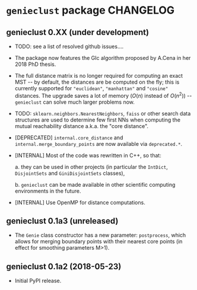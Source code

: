 `genieclust` package CHANGELOG
==============================


## genieclust 0.XX (under development)

-   TODO: see a list of resolved github issues....

-   The package now features the GIc algorithm proposed by A.Cena
    in her 2018 PhD thesis.

-   The full distance matrix is no longer required for computing an
    exact MST -- by default, the distances are be computed on the fly;
    this is currently supported for `"euclidean"`,
    `"manhattan"`  and `"cosine"` distances.
    The upgrade saves a lot of memory ($O(n)$ instead of $O(n^2)$)  --
    `genieclust` can solve much larger problems now.

-   TODO: `sklearn.neighbors.NearestNeighbors`,
    `faiss` or other search data structures are used to
    determine few first NNs when computing the mutual reachability
    distance a.k.a. the "core distance".

-   [DEPRECATED] `internal.core_distance` and
    `internal.merge_boundary_points` are now available via
    `deprecated.*`.

-   [INTERNAL] Most of the code was rewritten in C++, so that:

    a.  they can be used in other projects (in particular the `IntDict`,
        `DisjointSets` and `GiniDisjointSets` classes),

    b.  `genieclust` can be made available in
        other scientific computing environments in the future.

-   [INTERNAL] Use OpenMP for distance computations.


## genieclust 0.1a3 (unreleased)

-   The `Genie` class constructor has a new parameter:
    `postprocess`, which allows for merging boundary
    points with their nearest core points (in effect for smoothing
    parameters M>1).


## genieclust 0.1a2 (2018-05-23)

-   Initial PyPI release.
